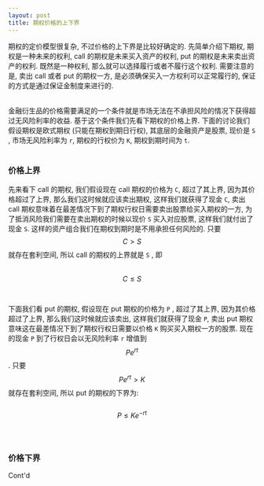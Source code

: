 ```yaml
---
layout: post
title: 期权价格的上下界
---
```

期权的定价模型很复杂, 不过价格的上下界是比较好确定的. 先简单介绍下期权, 期权是一种未来的权利, call 的期权是未来买入资产的权利, put 的期权是未来卖出资产的权利. 既然是一种权利, 那么就可以选择履行或者不履行这个权利. 需要注意的是, 卖出 call 或者 put 的期权一方, 是必须确保买入一方权利可以正常履行的, 保证的方式是通过保证金制度来进行的.<br />​

金融衍生品的价格需要满足的一个条件就是市场无法在不承担风险的情况下获得超过无风险利率的收益. 基于这个条件我们先看下期权的价格上界. 下面的讨论我们假设期权是欧式期权 (只能在期权到期日行权), 其底层的金融资产是股票, 现价是 `S` , 市场无风险利率为 `r`, 期权的行权价为 `K`, 期权到期时间为 `t`.<br />​<br />
<a name="fY9Ug"></a>
### 价格上界
先来看下 call 的期权, 我们假设现在 call 期权的价格为 `C`, 超过了其上界, 因为其价格超过了上界, 那么我们这时候就应该卖出期权, 这样我们就获得了现金 `C`, 卖出 call 期权意味着在最差情况下到了期权行权日需要卖出股票给买入期权的一方, 为了抵消风险我们需要在卖出期权的时候以现价 `S` 买入对应股票, 这样我们就付出了现金 `S`. 这样的资产组合我们在期权到期时是不用承担任何风险的. 只要 $$ C > S $$ 就存在套利空间, 所以 call 的期权的上界就是 `S` , 即<br />​

$$ C \leq S $$<br />
<br />下面我们看 put 的期权, 假设现在 put 期权的价格为 `P` , 超过了其上界, 因为其价格超过了上界, 那么我们这时候就应该卖出, 这样我们就获得了现金 `P`, 卖出 put 期权意味这在最差情况下到了期权行权日需要以价格 `K` 购买买入期权一方的股票. 现在的现金 `P` 到了行权日会以无风险利率 `r` 增值到 $$ Pe^{rt} $$. 只要 $$ Pe^{rt} > K $$ 就存在套利空间, 所以 put 的期权的下界为:<br />
<br />$$ P \leq Ke^{-rt} $$<br />​<br />
<a name="baIqp"></a>
### 价格下界
Cont'd


